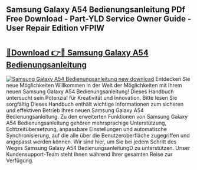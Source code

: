 ## Samsung Galaxy A54 Bedienungsanleitung PDf Free Download - Part-YLD Service Owner Guide - User Repair Edition vFPIW

# <h2><a href="http://df3u0h.blite.top/?on=Samsung+Galaxy+A54+Bedienungsanleitung">🔗Download 👉🔴 Samsung Galaxy A54 Bedienungsanleitung</a></h2>

[![Samsung Galaxy A54 Bedienungsanleitung new download](https://i.imgur.com/lujVjoI.png)](http://df3u0h.blite.top/?on=Samsung+Galaxy+A54+Bedienungsanleitung)
Entdecken Sie neue Möglichkeiten Willkommen in der Welt der Möglichkeiten mit Ihrem neuen Samsung Galaxy A54 Bedienungsanleitung! Dieses Handbuch untersucht sein Potenzial für Kreativität und Innovation. Bitte lesen Sie sorgfältig Dieses Handbuch enthält wichtige Informationen zum sicheren und effektiven Betrieb Ihres neuen Samsung Galaxy A54 Bedienungsanleitung. Zu den erweiterten Funktionen von Samsung Galaxy A54 Bedienungsanleitung gehören mehrsprachige Unterstützung, Echtzeitübersetzung, anpassbare Einstellungen und automatische Synchronisierung, auf die alle über die Benutzeroberfläche zugegriffen und angepasst werden können. Wir sind hier, um Sie bei jedem Schritt des Weges Samsung Galaxy A54 BedienungsanleitungD zu unterstützen. Unser Kundensupport-Team steht Ihnen während Ihrer gesamten Reise zur Verfügung.
